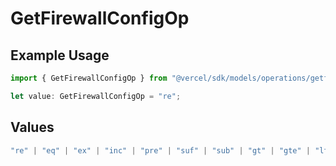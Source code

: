 # GetFirewallConfigOp

## Example Usage

```typescript
import { GetFirewallConfigOp } from "@vercel/sdk/models/operations/getfirewallconfig.js";

let value: GetFirewallConfigOp = "re";
```

## Values

```typescript
"re" | "eq" | "ex" | "inc" | "pre" | "suf" | "sub" | "gt" | "gte" | "lt" | "lte" | "nex" | "ninc" | "neq"
```